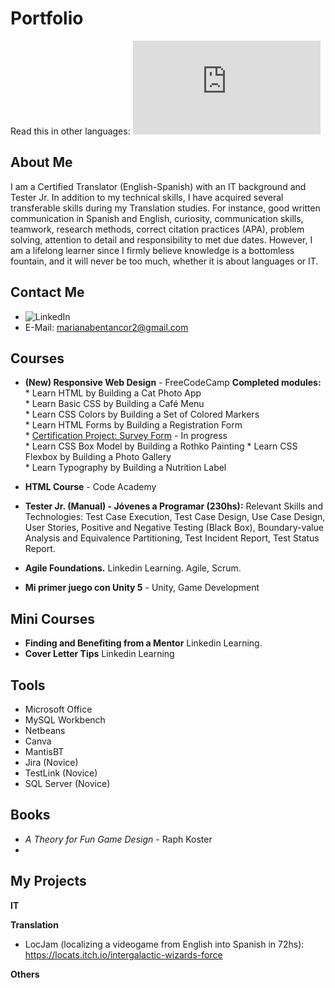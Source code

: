 
# Portfolio

Read this in other languages: ![Spanish](https://github.com/marianabv/Portfolio/blob/main/README_es.md)

## About Me
I am a Certified Translator (English-Spanish) with an IT background and Tester Jr. In addition to my technical skills, I have acquired several transferable skills during my Translation studies. For instance, good written communication in Spanish and English, curiosity, communication skills, teamwork, research methods, correct citation practices (APA),  problem solving, attention to detail and responsibility to met due dates. However, I am a lifelong learner since I firmly believe knowledge is a bottomless fountain, and it will never be too much, whether it is about languages or IT.

## Contact Me
* ![LinkedIn](https://www.linkedin.com/in/marianabentancorvero/)
* E-Mail: marianabentancor2@gmail.com

## Courses
* **(New) Responsive Web Design** - FreeCodeCamp
    **Completed modules:**
         * Learn HTML by Building a Cat Photo App        
         * Learn Basic CSS by Building a Café Menu  
         * Learn CSS Colors by Building a Set of Colored Markers     
         * Learn HTML Forms by Building a Registration Form       
         * [Certification Project: Survey Form](https://github.com/marianabv/FreeCodeCamp_SurveyForm) - In progress    
         * Learn CSS Box Model by Building a Rothko Painting
         * Learn CSS Flexbox by Building a Photo Gallery  
         * Learn Typography by Building a Nutrition Label
         
* **HTML Course** - Code Academy  
* **Tester Jr. (Manual) - Jóvenes a Programar (230hs):** Relevant Skills and Technologies: Test Case Execution, Test Case Design, Use Case Design, User Stories, Positive and Negative Testing (Black Box), Boundary-value Analysis and Equivalence Partitioning, Test Incident Report, Test Status Report.
* **Agile Foundations.** Linkedin Learning. Agile, Scrum.
* **Mi primer juego con Unity 5** - Unity, Game Development


## Mini Courses
* **Finding and Benefiting from a Mentor** Linkedin Learning. 
* **Cover Letter Tips** Linkedin Learning


## Tools
* Microsoft Office
* MySQL Workbench
* Netbeans
* Canva 
* MantisBT
* Jira (Novice)
* TestLink (Novice)
* SQL Server (Novice)


## Books
* _A Theory for Fun Game Design_ - Raph Koster 
* 


## My Projects

**IT**

**Translation**
* LocJam (localizing a videogame from English into Spanish in 72hs):  https://locats.itch.io/intergalactic-wizards-force

**Others**
